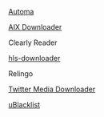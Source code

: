 [Automa](https://www.automa.site/)

[AIX Downloader](https://chrome.google.com/webstore/detail/aix-downloaderpicturevide/ggcihihkaidbkkolahhliaaepdjhngli/related)

Clearly Reader

[hls-downloader](https://github.com/puemos/hls-downloader)

Relingo

[Twitter Media Downloader](https://chrome.google.com/webstore/detail/twitter-media-downloader/cblpjenafgeohmnjknfhpdbdljfkndig)

[uBlacklist](https://raw.githubusercontent.com/cobaltdisco/Google-Chinese-Results-Blocklist/master/uBlacklist_subscription.txt)
